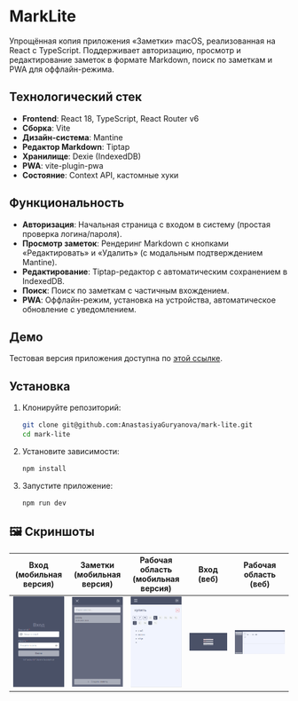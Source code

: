 # MarkLite

Упрощённая копия приложения «Заметки» macOS, реализованная на React с TypeScript. Поддерживает авторизацию, просмотр и редактирование заметок в формате Markdown, поиск по заметкам и PWA для оффлайн-режима.

## Технологический стек

-   **Frontend**: React 18, TypeScript, React Router v6
-   **Сборка**: Vite
-   **Дизайн-система**: Mantine
-   **Редактор Markdown**: Tiptap
-   **Хранилище**: Dexie (IndexedDB)
-   **PWA**: vite-plugin-pwa
-   **Состояние**: Context API, кастомные хуки

## Функциональность

-   **Авторизация**: Начальная страница с входом в систему (простая проверка логина/пароля).
-   **Просмотр заметок**: Рендеринг Markdown с кнопками «Редактировать» и «Удалить» (с модальным подтверждением Mantine).
-   **Редактирование**: Tiptap-редактор с автоматическим сохранением в IndexedDB.
-   **Поиск**: Поиск по заметкам с частичным вхождением.
-   **PWA**: Оффлайн-режим, установка на устройства, автоматическое обновление с уведомлением.

## Демо

Тестовая версия приложения доступна по [этой ссылке](https://vocal-arithmetic-627cb6.netlify.app/).

## Установка

1. Клонируйте репозиторий:
    ```bash
    git clone git@github.com:AnastasiyaGuryanova/mark-lite.git
    cd mark-lite
    ```
2. Установите зависимости:
    ```bash
    npm install
    ```
3. Запустите приложение:
    ```bash
    npm run dev
    ```

## 🖼️ Скриншоты

| Вход (мобильная версия)                                     | Заметки (мобильная версия)                         | Рабочая область (мобильная версия)                                         | Вход (веб)                                         | Рабочая область (веб)                                             |
| ----------------------------------------------------------- | -------------------------------------------------- | -------------------------------------------------------------------------- | -------------------------------------------------- | ----------------------------------------------------------------- |
| ![Вход (мобильная)](screenshots/login-mobile.png#width=150) | ![Заметки](screenshots/notes-mobile.png#width=150) | ![Рабочая область (мобильная)](screenshots/workspace-mobile.png#width=150) | ![Вход (веб)](screenshots/login-web.png#width=300) | ![Рабочая область (веб)](screenshots/workspace-web.png#width=300) |

